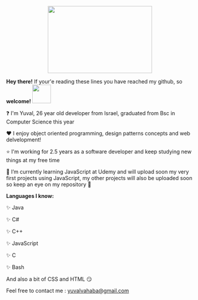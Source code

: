 

<!--
**yuvalva/yuvalva** is a ✨ _special_ ✨ repository because its `README.md` (this file) appears on your GitHub profile.

Here are some ideas to get you started:

- 🔭 I’m currently working on ...
- 🌱 I’m currently learning ...
- 👯 I’m looking to collaborate on ...
- 🤔 I’m looking for help with ...
- 💬 Ask me about ...
- 📫 How to reach me: ...
- 😄 Pronouns: ...
- ⚡ Fun fact: ...
-->
<p align="center">
  <img src="https://www.pngitem.com/pimgs/m/110-1109177_welcome-welcoming-icon-png-transparent-png.png" width="280" height="180" />
</p>


**Hey there!**
If your'e reading these lines you have reached my github, so **welcome!**
<img src="https://www.flaticon.com/svg/static/icons/svg/1508/1508843.svg" width="50" height="50" />

:question: I'm Yuval, 26 year old developer from Israel, graduated from Bsc in Computer Science this year

:heart: I enjoy object oriented programming, design patterns concepts and web delvelopment!

:star: I'm working for 2.5 years as a software developer and keep studying new things at my free time

🌱 I’m currently learning JavaScript at Udemy and will upload soon my very first projects using JavaScript, my other projects will also be uploaded soon so keep 
an eye on my repository :eyes:

**Languages I know:**

:sparkles: Java

:sparkles: C#

:sparkles: C++

:sparkles: JavaScript

:sparkles: C

:sparkles: Bash

And also a bit of CSS and HTML :smirk:

Feel free to contact me :  [yuvalvahaba@gmail.com](mailto:yuvalvahaba@gmail.com)
